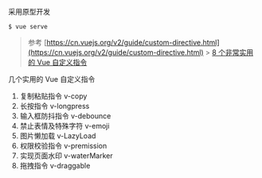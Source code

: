 采用原型开发

```
$ vue serve
```

> 参考
> [https://cn.vuejs.org/v2/guide/custom-directive.html](https://cn.vuejs.org/v2/guide/custom-directive.html) > [8 个非常实用的 Vue 自定义指令](https://mp.weixin.qq.com/s/nBz1cxFWceU_txQhekBPZQ)

几个实用的 Vue 自定义指令

1. 复制粘贴指令 v-copy
2. 长按指令 v-longpress
3. 输入框防抖指令 v-debounce
4. 禁止表情及特殊字符 v-emoji
5. 图片懒加载 v-LazyLoad
6. 权限校验指令 v-premission
7. 实现页面水印 v-waterMarker
8. 拖拽指令 v-draggable

